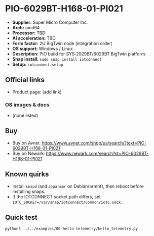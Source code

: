 # PIO-6029BT-H168-01-PI021

- **Supplier:** Super Micro Computer  Inc.
- **Arch:** amd64
- **Processor:** TBD
- **AI acceleration:** TBD
- **Form factor:** 2U BigTwin node (integration order)
- **OS support:** Windows / Linux
- **Description:** PIO build for SYS‑2029BT/6029BT BigTwin platform.
- **Snap install:** `sudo snap install iotconnect`
- **Setup:** `iotconnect.setup`

## Official links
- Product page: (add link)

### OS images & docs
- (none listed)

## Buy
- Buy on Avnet: https://www.avnet.com/shop/us/search/?text=PIO-6029BT-H168-01-PI021
- Buy on Newark: https://www.newark.com/search?st=PIO-6029BT-H168-01-PI021

## Known quirks
- Install `snapd` (and `apparmor` on Debian/armhf), then reboot before installing snaps.
- If the IOTCONNECT socket path differs, set `IOTC_SOCKET=/var/snap/iotconnect/common/iotc.sock`.

## Quick test
```bash
python3 ../../examples/00-hello-telemetry/hello_telemetry.py
```
